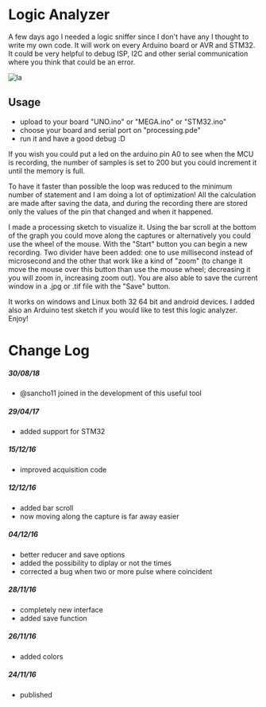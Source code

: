 # Logic Analyzer

A few days ago I needed a logic sniffer since I don't have any I thought to write my own code. It will work on every Arduino board or AVR and STM32. It could be very helpful to debug ISP, I2C and other serial communication where you think that could be an error.

![la](https://image.ibb.co/mEAvfU/3.jpg)

## Usage

- upload to your board "UNO.ino" or "MEGA.ino" or "STM32.ino" 
- choose your board and serial port on "processing.pde"
- run it and have a good debug :D

If you wish you could put a led on the arduino pin A0 to see when the MCU is recording, the number of samples is set to 200 but you could increment it until the memory is full.

To have it faster than possible the loop was reduced to the minimum number of statement and I am doing a lot of optimization! All the calculation are made after saving the data, and during the recording there are stored only the values of the pin that changed and when it happened.

I made a processing sketch to visualize it. Using the bar scroll at the bottom of the graph you could move along the captures or alternatively you could use the wheel of the mouse. With the "Start" button you can begin a new recording. Two divider have been added: one to use millisecond instead of microsecond and the other that work like a kind of "zoom" (to change it move the mouse over this button than use the mouse wheel; decreasing it you will zoom in, increasing zoom out). You are also able to save the current window in a .jpg or .tif file with the "Save" button.

It works on windows and Linux both 32 64 bit and android devices. I added also an Arduino test sketch if you would like to test this logic analyzer. 
Enjoy!


# Change Log

##### 30/08/18
- @sancho11 joined in the development of this useful tool

##### 29/04/17
- added support for STM32

##### 15/12/16
- improved acquisition code

##### 12/12/16
- added bar scroll
- now moving along the capture is far away easier

##### 04/12/16
- better reducer and save options
- added the possibility to diplay or not the times
- corrected a bug when two or more pulse where coincident

##### 28/11/16
- completely new interface
- added save function

##### 26/11/16
- added colors

##### 24/11/16
- published
